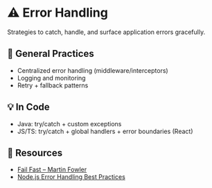 # ⚠️ Error Handling

Strategies to catch, handle, and surface application errors gracefully.

## 🔁 General Practices

- Centralized error handling (middleware/interceptors)
- Logging and monitoring
- Retry + fallback patterns

## 💡 In Code

- Java: try/catch + custom exceptions
- JS/TS: try/catch + global handlers + error boundaries (React)

## 📘 Resources

- [Fail Fast – Martin Fowler](https://martinfowler.com/ieeeSoftware/failFast.pdf)
- [Node.js Error Handling Best Practices](https://github.com/goldbergyoni/nodebestpractices#3-error-handling)
